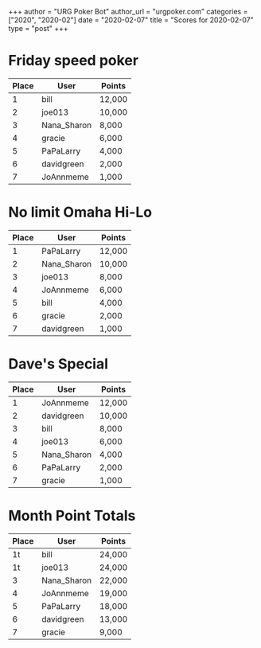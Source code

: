 +++
author = "URG Poker Bot"
author_url = "urgpoker.com"
categories = ["2020", "2020-02"]
date = "2020-02-07"
title = "Scores for 2020-02-07"
type = "post"
+++
# Friday speed poker

| Place | User | Points |
|-------|------|--------|
| 1 | bill | 12,000 |
| 2 | joe013 | 10,000 |
| 3 | Nana_Sharon | 8,000 |
| 4 | gracie | 6,000 |
| 5 | PaPaLarry | 4,000 |
| 6 | davidgreen | 2,000 |
| 7 | JoAnnmeme | 1,000 |

# No limit Omaha Hi-Lo

| Place | User | Points |
|-------|------|--------|
| 1 | PaPaLarry | 12,000 |
| 2 | Nana_Sharon | 10,000 |
| 3 | joe013 | 8,000 |
| 4 | JoAnnmeme | 6,000 |
| 5 | bill | 4,000 |
| 6 | gracie | 2,000 |
| 7 | davidgreen | 1,000 |

# Dave's Special

| Place | User | Points |
|-------|------|--------|
| 1 | JoAnnmeme | 12,000 |
| 2 | davidgreen | 10,000 |
| 3 | bill | 8,000 |
| 4 | joe013 | 6,000 |
| 5 | Nana_Sharon | 4,000 |
| 6 | PaPaLarry | 2,000 |
| 7 | gracie | 1,000 |

# Month Point Totals

| Place | User | Points |
|-------|------|--------|
| 1t | bill | 24,000 |
| 1t | joe013 | 24,000 |
| 3 | Nana_Sharon | 22,000 |
| 4 | JoAnnmeme | 19,000 |
| 5 | PaPaLarry | 18,000 |
| 6 | davidgreen | 13,000 |
| 7 | gracie | 9,000 |
